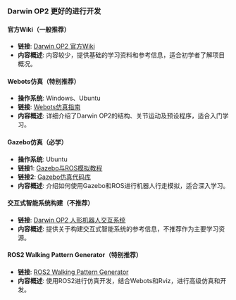 ### Darwin OP2 更好的进行开发

#### 官方Wiki（一般推荐）
- **链接**: [Darwin OP2 官方Wiki](https://github.com/ROBOTIS-OP/robotis_op_documentation/wiki)
- **内容概述**: 内容较少，提供基础的学习资料和参考信息，适合初学者了解项目概况。

#### Webots仿真（特别推荐）
- **操作系统**: Windows、Ubuntu
- **链接**: [Webots仿真指南](https://www.cyberbotics.com/doc/guide/robotis-op2?version=R2019a-rev1)
- **内容概述**: 详细介绍了Darwin OP2的结构、关节运动及预设程序，适合入门学习。

#### Gazebo仿真（必学）
- **操作系统**: Ubuntu
- **链接1**: [Gazebo与ROS模拟教程](https://www.generationrobots.com/en/content/83-carry-out-simulations-and-make-your-darwin-op-walk-with-gazebo-and-ros)
- **链接2**: [Gazebo仿真代码库](https://github.com/ROBOTIS-OP/robotis_op_simulation/tree/master)
- **内容概述**: 介绍如何使用Gazebo和ROS进行机器人行走模拟，适合深入学习。

#### 交互式智能系统构建（不推荐）
- **链接**: [Darwin OP2 人形机器人交互系统](https://github.com/PersonalAssistantGradProject/robot_personal_assistant_op2)
- **内容概述**: 提供关于构建交互式智能系统的参考信息，不推荐作为主要学习资源。

#### ROS2 Walking Pattern Generator（特别推荐）
- **链接**: [ROS2 Walking Pattern Generator](https://github.com/open-rdc/ROS2_Walking_Pattern_Generator)
- **内容概述**: 使用ROS2进行仿真开发，结合Webots和Rviz，进行高级仿真和开发。

